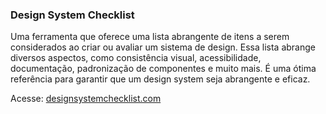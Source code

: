 ### Design System Checklist
Uma ferramenta que oferece uma lista abrangente de itens a serem considerados ao criar ou avaliar um sistema de design. Essa lista abrange diversos aspectos, como consistência visual, acessibilidade, documentação, padronização de componentes e muito mais. É uma ótima referência para garantir que um design system seja abrangente e eficaz.

Acesse: [designsystemchecklist.com](https://www.designsystemchecklist.com)
